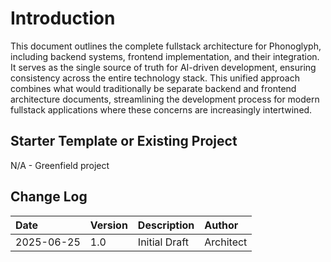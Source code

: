 # Introduction

This document outlines the complete fullstack architecture for Phonoglyph, including backend systems, frontend implementation, and their integration. It serves as the single source of truth for AI-driven development, ensuring consistency across the entire technology stack. This unified approach combines what would traditionally be separate backend and frontend architecture documents, streamlining the development process for modern fullstack applications where these concerns are increasingly intertwined.

## Starter Template or Existing Project

N/A - Greenfield project

## Change Log

| Date       | Version | Description     | Author    |
| :--------- | :------ | :-------------- | :-------- |
| 2025-06-25 | 1.0     | Initial Draft | Architect |
